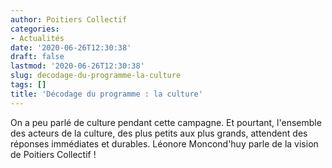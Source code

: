```yaml
---
author: Poitiers Collectif
categories:
- Actualités
date: '2020-06-26T12:30:38'
draft: false
lastmod: '2020-06-26T12:30:38'
slug: decodage-du-programme-la-culture
tags: []
title: 'Décodage du programme : la culture'
---
```


On a peu parlé de culture pendant cette campagne. Et pourtant, l'ensemble des acteurs de la culture, des plus petits aux plus grands, attendent des réponses immédiates et durables. Léonore Moncond'huy parle de la vision de Poitiers Collectif !
